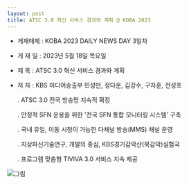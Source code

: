 ```yaml
---
layout: post
title: ATSC 3.0 혁신 서비스 경과와 계획 @ KOBA 2023
---
```


- 게재매체 : KOBA 2023 DAILY NEWS DAY 3일차
- 게 재 일 : 2023년 5월 18일 목요일
- 제    목 : ATSC 3.0 혁신 서비스 경과와 계획
- 저    자 : KBS 미디어송출부 민성만, 정다운, 김강수, 구자훈, 전성호

   . ATSC 3.0 전국 방송망 지속적 확장
   
   . 안정적 SFN 운용을 위한 '전국 SFN 통합 모니터링 시스템' 구축
   
   . 국내 유일, 이동 시청이 가능한 다채널 방송(MMS) 채널 운영
   
   . 지상파신기술연구, 개발의 중심, KBS경기감악산(북감악)실험국
   
   . 프로그램 맞춤형 TIVIVA 3.0 서비스 지속 제공
   
![그림](/images/KOBA2023_DailyNews.jpg)

